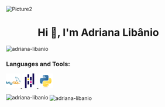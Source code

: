 ![Picture2](https://github.com/adriana-libanio/adriana-libanio/assets/162932884/a760edfe-775a-42f6-adf8-622cbed3d3c2)

<h1 align="center">Hi 👋, I'm Adriana Libânio</h1>
<p align="left"> <img src="https://komarev.com/ghpvc/?username=adriana-libanio&label=Profile%20views&color=0e75b6&style=flat" alt="adriana-libanio" /> </p>



<p align="left">
</p>

<h3 align="left">Languages and Tools:</h3>
<p align="left"> <a href="https://www.mysql.com/" target="_blank" rel="noreferrer"> <img src="https://raw.githubusercontent.com/devicons/devicon/master/icons/mysql/mysql-original-wordmark.svg" alt="mysql" width="40" height="40"/> </a> <a href="https://pandas.pydata.org/" target="_blank" rel="noreferrer"> <img src="https://raw.githubusercontent.com/devicons/devicon/2ae2a900d2f041da66e950e4d48052658d850630/icons/pandas/pandas-original.svg" alt="pandas" width="40" height="40"/> </a> <a href="https://www.python.org" target="_blank" rel="noreferrer"> <img src="https://raw.githubusercontent.com/devicons/devicon/master/icons/python/python-original.svg" alt="python" width="40" height="40"/> </a> </p>

<p><img align="left" src="https://github-readme-stats.vercel.app/api/top-langs?username=adriana-libanio&show_icons=true&locale=en&layout=compact" alt="adriana-libanio" /></p>

<p>&nbsp;<img align="center" src="https://github-readme-stats.vercel.app/api?username=adriana-libanio&show_icons=true&locale=en" alt="adriana-libanio" /></p>


